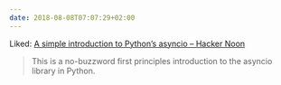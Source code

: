 ```yaml
---
date: 2018-08-08T07:07:29+02:00
---
```


Liked: [A simple introduction to Python’s asyncio – Hacker Noon](https://hackernoon.com/a-simple-introduction-to-pythons-asyncio-595d9c9ecf8c)

> This is a no-buzzword first principles introduction to the asyncio library in Python.
